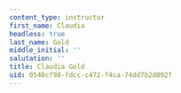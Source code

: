 ```yaml
---
content_type: instructor
first_name: Claudia
headless: true
last_name: Gold
middle_initial: ''
salutation: ''
title: Claudia Gold
uid: 0540cf98-fdcc-c472-f4ca-74dd7b2d092f
---
```

